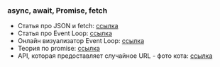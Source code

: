 
### async, await, Promise, fetch

- Статья про JSON и fetch: [ссылка](https://dmitripavlutin.com/fetch-with-json/)
- Статья про Event Loop: [ссылка](https://dev.to/lydiahallie/javascript-visualized-event-loop-3dif)  
- Онлайн визуализатор Event Loop: [ссылка](http://latentflip.com/loupe/?code=!!!PGJ1dHRvbj5DbGljayBtZSE8L2J1dHRvbj4%3D)  
- Теория по promise: [ссылка](https://learn.javascript.ru/promise-basics)
- API, которая предоставляет случайное URL - фото кота: [ссылка](https://aws.random.cat/meow)



